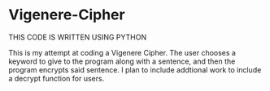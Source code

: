 # Vigenere-Cipher
THIS CODE IS WRITTEN USING PYTHON

This is my attempt at coding a Vigenere Cipher. The user chooses a keyword to give to the program along with a sentence, and then the program encrypts said sentence. 
I plan to include addtional work to include a decrypt function for users.
